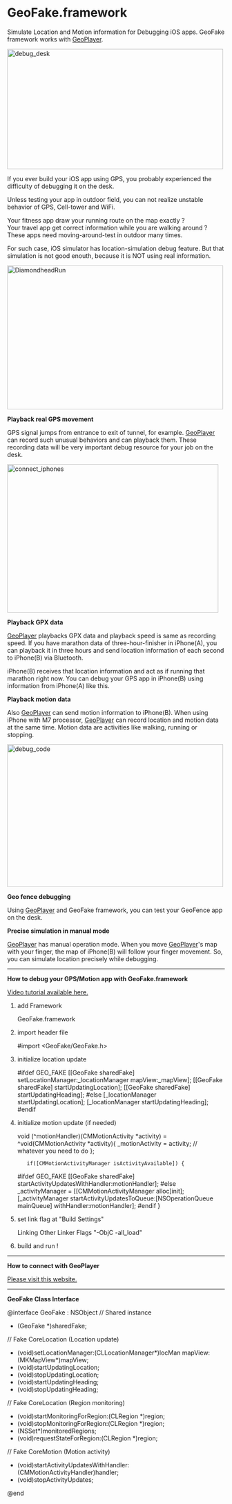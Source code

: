 GeoFake.framework
=======

Simulate Location and Motion information for Debugging iOS apps. GeoFake framework works with <a href="http://newtonjapan.com/GeoPlayer/" target=_blank>GeoPlayer</a>.

<img src="http://newtonjapan.com/GeoPlayer/wp-content/uploads/2014/01/debug_desk.png" alt="debug_desk" title="debug_desk" width="500" height="278" class="alignnone size-full wp-image-328" />

If you ever build your iOS app using GPS, you probably experienced the difficulty of debugging it on the desk.

Unless testing your app in outdoor field, you can not realize unstable behavior of GPS, Cell-tower and WiFi.

Your fitness app draw your running route on the map exactly ?<br />
Your travel app get correct information while you are walking around ?<br />
These apps need moving-around-test in outdoor many times.

For such case, iOS simulator has location-simulation debug feature.
But that simulation is not good enouth, because it is NOT using real information.

<img src="http://newtonjapan.com/GeoPlayer/wp-content/uploads/2014/01/DiamondheadRun.png" alt="DiamondheadRun" title="DiamondheadRun" width="500" height="333" class="alignnone size-full wp-image-329" />

<strong>Playback real GPS movement</strong>

GPS signal jumps from entrance to exit of tunnel, for example.
<a href="http://newtonjapan.com/GeoPlayer/" target=_blank>GeoPlayer</a> can record such unusual behaviors and can playback them.
These recording data will be very important debug resource for your job on the desk.

<img src="http://newtonjapan.com/GeoPlayer/wp-content/uploads/2014/01/connect_iphones.png" alt="connect_iphones" title="connect_iphones" width="489" height="343" class="alignnone size-full wp-image-354" />

<strong>Playback GPX data</strong>

<a href="http://newtonjapan.com/GeoPlayer/" target=_blank>GeoPlayer</a> playbacks GPX data and playback speed is same as recording speed.
If you have marathon data of three-hour-finisher in iPhone(A), you can playback it in three hours and send location information of each second to iPhone(B) via Bluetooth.

iPhone(B) receives that location information and act as if running that marathon right now. You can debug your GPS app in iPhone(B) using information from iPhone(A) like this.

<strong>Playback motion data</strong>

Also <a href="http://newtonjapan.com/GeoPlayer/" target=_blank>GeoPlayer</a> can send motion information to iPhone(B). When using iPhone with M7 processor, <a href="http://newtonjapan.com/GeoPlayer/" target=_blank>GeoPlayer</a> can record location and motion data at the same time. Motion data are activities like walking, running or stopping.

<img src="http://newtonjapan.com/GeoPlayer/wp-content/uploads/2014/01/debug_code.png" alt="debug_code" title="debug_code" width="500" height="330" class="alignnone size-full wp-image-333" />

<strong>Geo fence debugging</strong>

Using <a href="http://newtonjapan.com/GeoPlayer/" target=_blank>GeoPlayer</a> and GeoFake framework, you can test your GeoFence app on the desk.

<strong>Precise simulation in manual mode</strong>

<a href="http://newtonjapan.com/GeoPlayer/" target=_blank>GeoPlayer</a> has manual operation mode. When you move <a href="http://newtonjapan.com/GeoPlayer/" target=_blank>GeoPlayer</a>'s map with your finger, the map of iPhone(B) will follow your finger movement. So, you can simulate location precisely while debugging.

<hr />

<strong>How to debug your GPS/Motion app with GeoFake.framework</strong>

<a href="http://newtonjapan.com/GeoPlayer/debug-motion-app-with-geoplayer" target=_blank>Video tutorial available here.</a>

  1. add Framework
 
		GeoFake.framework
 
  2. import header file
 
		#import <GeoFake/GeoFake.h>
 
  3. initialize location update

		#ifdef	GEO_FAKE
			[[GeoFake sharedFake] setLocationManager:_locationManager mapView:_mapView];
			[[GeoFake sharedFake] startUpdatingLocation];
			[[GeoFake sharedFake] startUpdatingHeading];
		#else
			[_locationManager startUpdatingLocation];
			[_locationManager startUpdatingHeading];
		#endif

  4. initialize motion update (if needed)

		void (^motionHandler)(CMMotionActivity *activity) = ^void(CMMotionActivity *activity){
				_motionActivity = activity;		// whatever you need to do
		};

			if([CMMotionActivityManager isActivityAvailable]) {
		#ifdef	GEO_FAKE
			  [[GeoFake sharedFake] startActivityUpdatesWithHandler:motionHandler];
		#else
				_activityManager = [[CMMotionActivityManager alloc]init];
				[_activityManager startActivityUpdatesToQueue:[NSOperationQueue mainQueue] withHandler:motionHandler];
		#endif
			}
 
  5. set link flag at "Build Settings"
 
		Linking
			Other Linker Flags "-ObjC -all_load"
 
  6. build and run !

<hr />

<strong>How to connect with GeoPlayer</strong>

<a href="http://newtonjapan.com/GeoPlayer/connect-to-geoplayer-clients" target=_blank>Please visit this website.</a>

<hr />

<strong>GeoFake Class Interface</strong>

@interface GeoFake : NSObject
// Shared instance
 + (GeoFake *)sharedFake;

// Fake CoreLocation (Location update)
 - (void)setLocationManager:(CLLocationManager*)locMan mapView:(MKMapView*)mapView;
 - (void)startUpdatingLocation;
 - (void)stopUpdatingLocation;
 - (void)startUpdatingHeading;
 - (void)stopUpdatingHeading;

// Fake CoreLocation (Region monitoring)
- (void)startMonitoringForRegion:(CLRegion *)region;
- (void)stopMonitoringForRegion:(CLRegion *)region;
- (NSSet*)monitoredRegions;
- (void)requestStateForRegion:(CLRegion *)region;

// Fake CoreMotion (Motion activity)
- (void)startActivityUpdatesWithHandler:(CMMotionActivityHandler)handler;
- (void)stopActivityUpdates;

@end
